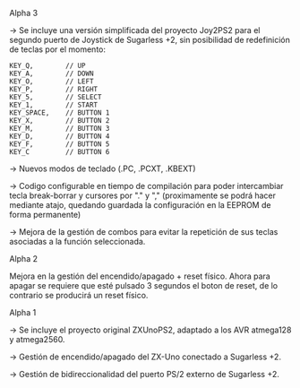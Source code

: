 Alpha 3

-> Se incluye una versión simplificada del proyecto Joy2PS2 para el segundo puerto de Joystick de Sugarless +2, sin posibilidad de redefinición de teclas por el momento:

	KEY_Q,        // UP
	KEY_A,        // DOWN
	KEY_O,        // LEFT
	KEY_P,        // RIGHT
	KEY_5,	      // SELECT
	KEY_1,	      // START
	KEY_SPACE,    // BUTTON 1
	KEY_X,        // BUTTON 2
	KEY_M,        // BUTTON 3
	KEY_D,        // BUTTON 4
	KEY_F,        // BUTTON 5
	KEY_C         // BUTTON 6

-> Nuevos modos de teclado (.PC, .PCXT, .KBEXT)

-> Codigo configurable en tiempo de compilación para poder intercambiar tecla break-borrar y cursores por "." y "," (proximamente se podrá hacer mediante atajo, quedando guardada la configuración en la EEPROM de forma permanente)

-> Mejora de la gestión de combos para evitar la repetición de sus teclas asociadas a la función seleccionada.

Alpha 2

Mejora en la gestión del encendido/apagado + reset físico. Ahora para apagar se requiere que esté pulsado 3 segundos el boton de reset, de lo contrario se producirá un reset físico. 

Alpha 1

-> Se incluye el proyecto original ZXUnoPS2, adaptado a los AVR atmega128 y atmega2560.

-> Gestión de encendido/apagado del ZX-Uno conectado a Sugarless +2.

-> Gestión de bidireccionalidad del puerto PS/2 externo de Sugarless +2.
